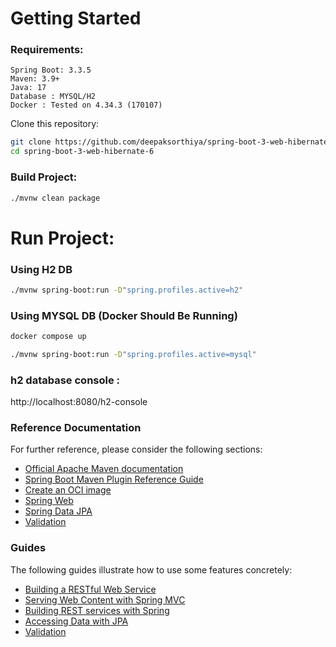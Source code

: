 # Getting Started

### Requirements:

```
Spring Boot: 3.3.5
Maven: 3.9+
Java: 17
Database : MYSQL/H2
Docker : Tested on 4.34.3 (170107)
```

Clone this repository:

```bash
git clone https://github.com/deepaksorthiya/spring-boot-3-web-hibernate-6.git
cd spring-boot-3-web-hibernate-6
```

### Build Project:

```bash
./mvnw clean package
```

# Run Project:

### Using H2 DB

```bash
./mvnw spring-boot:run -D"spring.profiles.active=h2"
```

### Using MYSQL DB (Docker Should Be Running)

```bash
docker compose up
```

```bash
./mvnw spring-boot:run -D"spring.profiles.active=mysql"
```

### h2 database console :

http://localhost:8080/h2-console

### Reference Documentation
For further reference, please consider the following sections:

* [Official Apache Maven documentation](https://maven.apache.org/guides/index.html)
* [Spring Boot Maven Plugin Reference Guide](https://docs.spring.io/spring-boot/docs/3.1.5/maven-plugin/reference/html/)
* [Create an OCI image](https://docs.spring.io/spring-boot/docs/3.1.5/maven-plugin/reference/html/#build-image)
* [Spring Web](https://docs.spring.io/spring-boot/docs/3.1.5/reference/htmlsingle/index.html#web)
* [Spring Data JPA](https://docs.spring.io/spring-boot/docs/3.1.5/reference/htmlsingle/index.html#data.sql.jpa-and-spring-data)
* [Validation](https://docs.spring.io/spring-boot/docs/3.1.5/reference/htmlsingle/index.html#io.validation)

### Guides
The following guides illustrate how to use some features concretely:

* [Building a RESTful Web Service](https://spring.io/guides/gs/rest-service/)
* [Serving Web Content with Spring MVC](https://spring.io/guides/gs/serving-web-content/)
* [Building REST services with Spring](https://spring.io/guides/tutorials/rest/)
* [Accessing Data with JPA](https://spring.io/guides/gs/accessing-data-jpa/)
* [Validation](https://spring.io/guides/gs/validating-form-input/)

